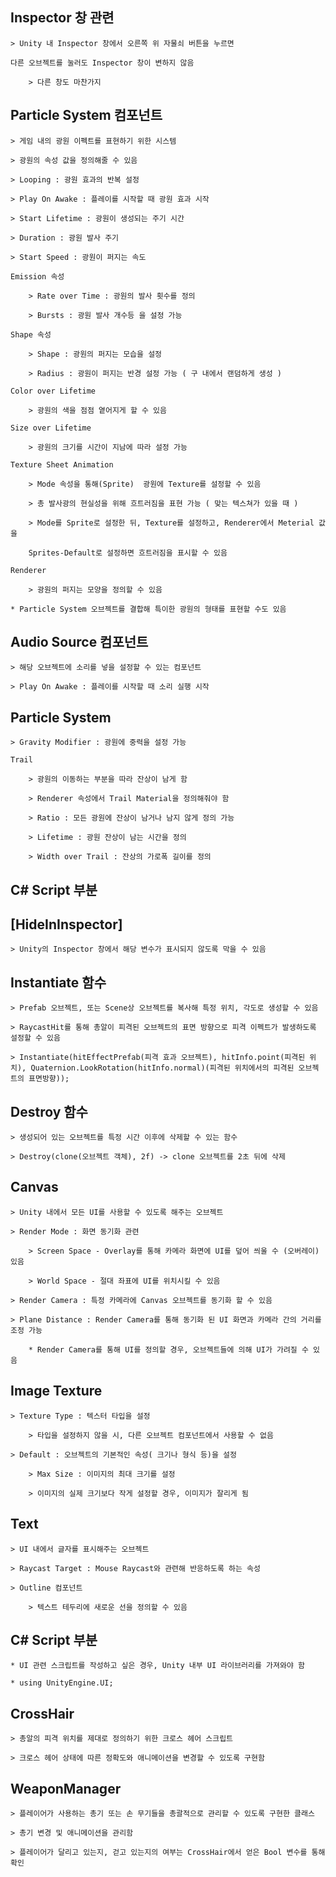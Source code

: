 ## Inspector 창 관련
	
	> Unity 내 Inspector 창에서 오른쪽 위 자물쇠 버튼을 누르면

	다른 오브젝트를 눌러도 Inspector 창이 변하지 않음
	
		> 다른 창도 마찬가지

## Particle System 컴포넌트

	> 게임 내의 광원 이펙트를 표현하기 위한 시스템

	> 광원의 속성 값을 정의해줄 수 있음

	> Looping : 광원 효과의 반복 설정

	> Play On Awake : 플레이를 시작할 때 광원 효과 시작

	> Start Lifetime : 광원이 생성되는 주기 시간

	> Duration : 광원 발사 주기
		
	> Start Speed : 광원이 퍼지는 속도

	Emission 속성

		> Rate over Time : 광원의 발사 횟수를 정의

		> Bursts : 광원 발사 개수등 을 설정 가능
	
	Shape 속성

		> Shape : 광원의 퍼지는 모습을 설정
			
		> Radius : 광원이 퍼지는 반경 설정 가능 ( 구 내에서 랜덤하게 생성 )

	Color over Lifetime

		> 광원의 색을 점점 옅어지게 할 수 있음

	Size over Lifetime

		> 광원의 크기를 시간이 지남에 따라 설정 가능

	Texture Sheet Animation

		> Mode 속성을 통해(Sprite)  광원에 Texture를 설정할 수 있음

		> 총 발사광의 현실성을 위해 흐트러짐을 표현 가능 ( 맞는 텍스쳐가 있을 때 )
		
		> Mode를 Sprite로 설정한 뒤, Texture를 설정하고, Renderer에서 Meterial 값을 

		Sprites-Default로 설정하면 흐트러짐을 표시할 수 있음

	Renderer

		> 광원의 퍼지는 모양을 정의할 수 있음

	* Particle System 오브젝트를 결합해 특이한 광원의 형태를 표현할 수도 있음

## Audio Source 컴포넌트
	
	> 해당 오브젝트에 소리를 넣을 설정할 수 있는 컴포넌트

	> Play On Awake : 플레이를 시작할 때 소리 실행 시작

## Particle System

	> Gravity Modifier : 광원에 중력을 설정 가능

	Trail

		> 광원의 이동하는 부분을 따라 잔상이 남게 함

		> Renderer 속성에서 Trail Material을 정의해줘야 함

		> Ratio : 모든 광원에 잔상이 남거나 남지 않게 정의 가능

		> Lifetime : 광원 잔상이 남는 시간을 정의

		> Width over Trail : 잔상의 가로폭 길이를 정의

## C# Script 부분

## [HideInInspector]

	> Unity의 Inspector 창에서 해당 변수가 표시되지 않도록 막을 수 있음

## Instantiate 함수

	> Prefab 오브젝트, 또는 Scene상 오브젝트를 복사해 특정 위치, 각도로 생성할 수 있음

	> RaycastHit를 통해 총알이 피격된 오브젝트의 표면 방향으로 피격 이펙트가 발생하도록 설정할 수 있음

	> Instantiate(hitEffectPrefab(피격 효과 오브젝트), hitInfo.point(피격된 위치), Quaternion.LookRotation(hitInfo.normal)(피격된 위치에서의 피격된 오브젝트의 표면방향));

## Destroy 함수
	
	> 생성되어 있는 오브젝트를 특정 시간 이후에 삭제할 수 있는 함수

	> Destroy(clone(오브젝트 객체), 2f) -> clone 오브젝트를 2초 뒤에 삭제

## Canvas

	> Unity 내에서 모든 UI를 사용할 수 있도록 해주는 오브젝트

	> Render Mode : 화면 동기화 관련

		> Screen Space - Overlay를 통해 카메라 화면에 UI를 덮어 씌울 수 (오버레이)있음

		> World Space - 절대 좌표에 UI를 위치시킬 수 있음

	> Render Camera : 특정 카메라에 Canvas 오브젝트를 동기화 할 수 있음
	
	> Plane Distance : Render Camera를 통해 동기화 된 UI 화면과 카메라 간의 거리를 조정 가능

		* Render Camera를 통해 UI를 정의할 경우, 오브젝트들에 의해 UI가 가려질 수 있음

## Image Texture
	
	> Texture Type : 텍스터 타입을 설정

		> 타입을 설정하지 않을 시, 다른 오브젝트 컴포넌트에서 사용할 수 없음

	> Default : 오브젝트의 기본적인 속성( 크기나 형식 등)을 설정
	
		> Max Size : 이미지의 최대 크기를 설정

		> 이미지의 실제 크기보다 작게 설정할 경우, 이미지가 잘리게 됨

## Text

	> UI 내에서 글자를 표시해주는 오브젝트

	> Raycast Target : Mouse Raycast와 관련해 반응하도록 하는 속성

	> Outline 컴포넌트

		> 텍스트 테두리에 새로운 선을 정의할 수 있음

## C# Script 부분

	* UI 관련 스크립트를 작성하고 싶은 경우, Unity 내부 UI 라이브러리를 가져와야 함

	* using UnityEngine.UI;

## CrossHair

	> 총알의 피격 위치를 제대로 정의하기 위한 크로스 헤어 스크립트

	> 크로스 헤어 상태에 따른 정확도와 애니메이션을 변경할 수 있도록 구현함

## WeaponManager

	> 플레이어가 사용하는 총기 또는 손 무기들을 총괄적으로 관리할 수 있도록 구현한 클래스

	> 총기 변경 및 애니메이션을 관리함

	> 플레이어가 달리고 있는지, 걷고 있는지의 여부는 CrossHair에서 얻은 Bool 변수를 통해 확인
